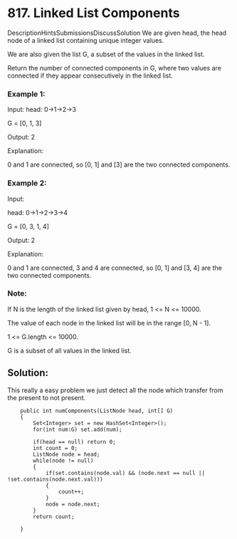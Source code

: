 # 817. Linked List Components
DescriptionHintsSubmissionsDiscussSolution
We are given head, the head node of a linked list containing unique integer values.

We are also given the list G, a subset of the values in the linked list.

Return the number of connected components in G, where two values are connected if they appear consecutively in the linked list.

### Example 1:

Input: 
head: 0->1->2->3

G = [0, 1, 3]

Output: 2

Explanation: 

0 and 1 are connected, so [0, 1] and [3] are the two connected components.
### Example 2:

Input: 

head: 0->1->2->3->4

G = [0, 3, 1, 4]

Output: 2

Explanation: 

0 and 1 are connected, 3 and 4 are connected, so [0, 1] and [3, 4] are the two connected components.
### Note:

If N is the length of the linked list given by head, 1 <= N <= 10000.

The value of each node in the linked list will be in the range [0, N - 1].

1 <= G.length <= 10000.

G is a subset of all values in the linked list.

## Solution:


This really a easy problem we just detect all the node which transfer from the present to not present.

```
    public int numComponents(ListNode head, int[] G) 
    {
        Set<Integer> set = new HashSet<Integer>();
        for(int num:G) set.add(num);
        
        if(head == null) return 0;
        int count = 0;
        ListNode node = head;
        while(node != null)
        {
            if(set.contains(node.val) && (node.next == null || !set.contains(node.next.val))) 
            {
                count++;
            }
            node = node.next;
        }
        return count;
        
    }
```